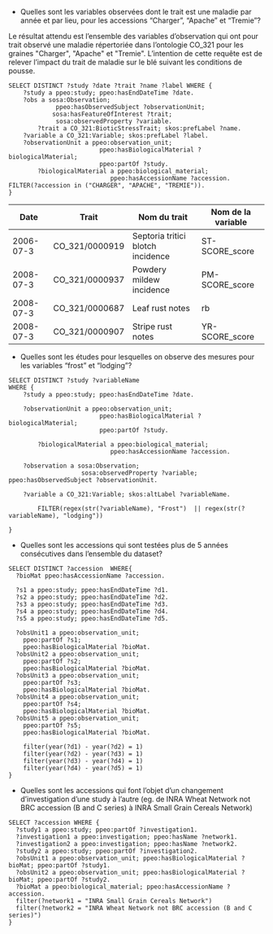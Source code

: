 - Quelles sont les variables observées dont le trait est une maladie par année et par lieu, pour les accessions “Charger”, “Apache” et “Tremie”?

Le résultat attendu est l’ensemble des variables d’observation qui ont pour trait observé une maladie répertoriée dans l’ontologie CO_321 pour les graines "Charger", "Apache" et "Tremie". L’intention de cette requête est de relever l’impact du trait de maladie sur le blé suivant les conditions de pousse.

```SPARQL
SELECT DISTINCT ?study ?date ?trait ?name ?label WHERE {
	?study a ppeo:study; ppeo:hasEndDateTime ?date.
	?obs a sosa:Observation; 
             ppeo:hasObservedSubject ?observationUnit;
            sosa:hasFeatureOfInterest ?trait; 
             sosa:observedProperty ?variable.
        ?trait a CO_321:BioticStressTrait; skos:prefLabel ?name.
	?variable a CO_321:Variable; skos:prefLabel ?label.
	?observationUnit a ppeo:observation_unit; 
                         ppeo:hasBiologicalMaterial ?biologicalMaterial; 
                         ppeo:partOf ?study.
        ?biologicalMaterial a ppeo:biological_material; 
                            ppeo:hasAccessionName ?accession.
FILTER(?accession in ("CHARGER", "APACHE", "TREMIE")). 
}
```

| Date      | Trait          | Nom du trait                      | Nom de la variable |
| --------- | -------------- | --------------------------------- | ------------------ |
| 2006-07-3 | CO_321/0000919 | Septoria tritici blotch incidence | ST-SCORE_score     |
| 2008-07-3 | CO_321/0000937 | Powdery mildew incidence          | PM-SCORE_score     |
| 2008-07-3 | CO_321/0000687 | Leaf rust notes                   | rb                 |
| 2008-07-3 | CO_321/0000907 | Stripe rust notes                 | YR-SCORE\_score    |



- Quelles sont les études pour lesquelles on observe des mesures pour les variables “frost” et “lodging”?

```SPARQL
SELECT DISTINCT ?study ?variableName
WHERE {
	?study a ppeo:study; ppeo:hasEndDateTime ?date.

	?observationUnit a ppeo:observation_unit;          
                         ppeo:hasBiologicalMaterial ?biologicalMaterial; 
                         ppeo:partOf ?study.

        ?biologicalMaterial a ppeo:biological_material;
                            ppeo:hasAccessionName ?accession.

	?observation a sosa:Observation; 
                    sosa:observedProperty ?variable;  ppeo:hasObservedSubject ?observationUnit.

	?variable a CO_321:Variable; skos:altLabel ?variableName.

        FILTER(regex(str(?variableName), "Frost")  || regex(str(?variableName), "lodging"))

}
```



- Quelles sont les accessions qui sont testées plus de 5 années consécutives dans l’ensemble du dataset?

```SPARQL
SELECT DISTINCT ?accession  WHERE{ 
  ?bioMat ppeo:hasAccessionName ?accession.

  ?s1 a ppeo:study; ppeo:hasEndDateTime ?d1.
  ?s2 a ppeo:study; ppeo:hasEndDateTime ?d2.
  ?s3 a ppeo:study; ppeo:hasEndDateTime ?d3.
  ?s4 a ppeo:study; ppeo:hasEndDateTime ?d4.
  ?s5 a ppeo:study; ppeo:hasEndDateTime ?d5.

  ?obsUnit1 a ppeo:observation_unit; 
	ppeo:partOf ?s1; 
	ppeo:hasBiologicalMaterial ?bioMat.
  ?obsUnit2 a ppeo:observation_unit; 
	ppeo:partOf ?s2; 
	ppeo:hasBiologicalMaterial ?bioMat.
  ?obsUnit3 a ppeo:observation_unit; 
	ppeo:partOf ?s3; 
	ppeo:hasBiologicalMaterial ?bioMat.
  ?obsUnit4 a ppeo:observation_unit; 
	ppeo:partOf ?s4; 
	ppeo:hasBiologicalMaterial ?bioMat.
  ?obsUnit5 a ppeo:observation_unit; 
	ppeo:partOf ?s5; 
	ppeo:hasBiologicalMaterial ?bioMat.
  
    filter(year(?d1) - year(?d2) = 1)
    filter(year(?d2) - year(?d3) = 1)
    filter(year(?d3) - year(?d4) = 1)
    filter(year(?d4) - year(?d5) = 1)
} 
```



- Quelles sont les accessions qui font l’objet d’un changement d’investigation d’une study à l’autre (eg. de INRA Wheat Network not BRC accession (B and C series) à INRA Small Grain Cereals Network)

```SPARQL
SELECT ?accession WHERE {
  ?study1 a ppeo:study; ppeo:partOf ?investigation1.
  ?investigation1 a ppeo:investigation; ppeo:hasName ?network1.
  ?investigation2 a ppeo:investigation; ppeo:hasName ?network2.
  ?study2 a ppeo:study; ppeo:partOf ?investigation2.
  ?obsUnit1 a ppeo:observation_unit; ppeo:hasBiologicalMaterial ?bioMat; ppeo:partOf ?study1.
  ?obsUnit2 a ppeo:observation_unit; ppeo:hasBiologicalMaterial ?bioMat; ppeo:partOf ?study2.
  ?bioMat a ppeo:biological_material; ppeo:hasAccessionName ?accession.
  filter(?network1 = "INRA Small Grain Cereals Network")
  filter(?network2 = "INRA Wheat Network not BRC accession (B and C series)")
}
```

